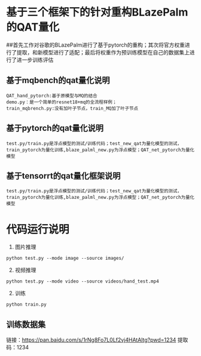 # 基于三个框架下的针对重构BLazePalm的QAT量化
##首先工作对谷歌的BLazePalm进行了基于pytorch的重构；其次将官方权重进行了提取，和新模型进行了适配；最后将权重作为预训练模型在自己的数据集上进行了进一步训练评估


## 基于mqbench的qat量化说明
```
QAT_hand_pytorch:基于原模型与MQ的结合  
demo.py：是一个简单的resnet18+mq的全流程样例；
train_mqbrench.py:没有加叶子节点，train_MQ加了叶子节点
```

## 基于pytorch的qat量化说明
```
test.py/train.py是浮点模型的测试/训练代码；test_new_qat为量化模型的测试，train_pytorch为量化训练,blaze_palml_new.py为浮点模型；QAT_net_pytorch为量化模型
```
## 基于tensorrt的qat量化框架说明
```
test.py/train.py是浮点模型的测试/训练代码；test_new_qat为量化模型的测试，train_pytorch为量化训练,blaze_palml_new.py为浮点模型；QAT_net_pytorch为量化模型
```






# 代码运行说明

1. 图片推理
```
python test.py --mode image --source images/
```

2. 视频推理
```
python test.py --mode video --source videos/hand_test.mp4
```

2. 训练
```
python train.py
```
## 训练数据集
链接：https://pan.baidu.com/s/1rNg8Fo7L0Lf2vj4HAtAltg?pwd=1234 
提取码：1234